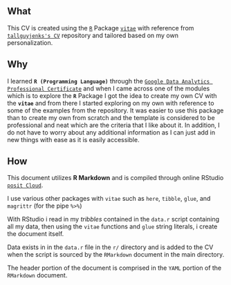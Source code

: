 
## What

This CV is created using the [`R`](https://www.r-project.org/) Package [`vitae`](https://github.com/mitchelloharawild/vitae) with reference from [`tallguyjenks's CV`](https://github.com/tallguyjenks/CV) repository and tailored based on my own personalization.

## Why

I learned **`R (Programming Language)`** through the [`Google Data Analytics Professional Certificate`](https://grow.google/certificates/data-analytics/) and when I came across one of the modules which is to explore the **`R`** Package I got the idea to create my own CV with the **`vitae`** and from there I started exploring on my own with reference to some of the examples from the repository. It was easier to use this package than to create my own from scratch and the template is considered to be professional and neat which are the criteria that I like about it. In addition, I do not have to worry about any additional information as I can just add in new things with ease as it is easily accessible.

## How

This document utilizes **R Markdown** and is compiled through online RStudio [`posit Cloud`](https://posit.co/).

I use various other packages with `vitae` such as `here`, `tibble`, `glue`, and `magrittr` (for the pipe _`%>%`_)

With RStudio i read in my _tribbles_ contained in the `data.r` script containing all my data, then using the `vitae` functions and `glue` string literals, i create the document itself.

Data exists in in the `data.r` file in the `r/` directory and is added to the CV when the script is sourced by the `RMarkdown` document in the main directory.

The header portion of the document is comprised in the `YAML` portion of the `RMarkdown` document.
